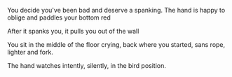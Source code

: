 You decide you've been bad and deserve a spanking.
The hand is happy to oblige and paddles your bottom red

After it spanks you, it pulls you out of the wall

You sit in the middle of the floor crying, back where you started, sans rope, lighter and fork.

The hand watches intently, silently, in the bird position.
